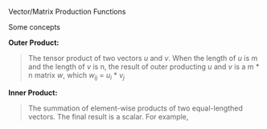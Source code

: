 Vector/Matrix Production Functions

Some concepts

**Outer Product:**
> The tensor product of two vectors *u* and *v*. When the length of *u* is m and the length of *v* is n, the result of outer producting *u* and *v* is a m * n matrix *w*, which *w<sub>ij</sub>* = *u<sub>i</sub>* * *v<sub>j</sub>*

**Inner Product:**
> The summation of element-wise products of two equal-lengthed vectors. The final result is a scalar. For example, 
